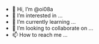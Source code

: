 - 👋 Hi, I’m @oi08a
- 👀 I’m interested in ...
- 🌱 I’m currently learning ...
- 💞️ I’m looking to collaborate on ...
- 📫 How to reach me ...

<!---
oi08a/oi08a is a ✨ special ✨ repository because its `README.md` (this file) appears on your GitHub profile.
You can click the Preview link to take a look at your changes.
--->
